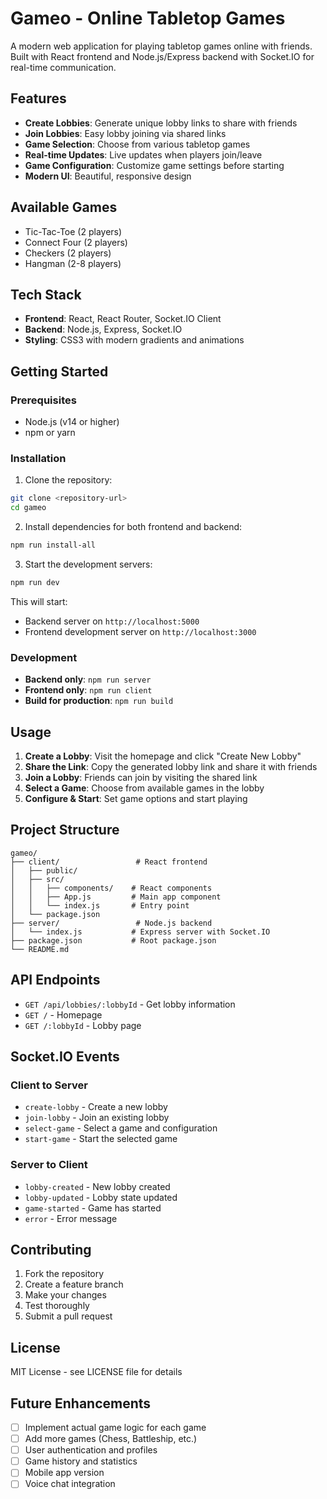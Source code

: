 # Gameo - Online Tabletop Games

A modern web application for playing tabletop games online with friends. Built with React frontend and Node.js/Express backend with Socket.IO for real-time communication.

## Features

- **Create Lobbies**: Generate unique lobby links to share with friends
- **Join Lobbies**: Easy lobby joining via shared links
- **Game Selection**: Choose from various tabletop games
- **Real-time Updates**: Live updates when players join/leave
- **Game Configuration**: Customize game settings before starting
- **Modern UI**: Beautiful, responsive design

## Available Games

- Tic-Tac-Toe (2 players)
- Connect Four (2 players)
- Checkers (2 players)
- Hangman (2-8 players)

## Tech Stack

- **Frontend**: React, React Router, Socket.IO Client
- **Backend**: Node.js, Express, Socket.IO
- **Styling**: CSS3 with modern gradients and animations

## Getting Started

### Prerequisites

- Node.js (v14 or higher)
- npm or yarn

### Installation

1. Clone the repository:
```bash
git clone <repository-url>
cd gameo
```

2. Install dependencies for both frontend and backend:
```bash
npm run install-all
```

3. Start the development servers:
```bash
npm run dev
```

This will start:
- Backend server on `http://localhost:5000`
- Frontend development server on `http://localhost:3000`

### Development

- **Backend only**: `npm run server`
- **Frontend only**: `npm run client`
- **Build for production**: `npm run build`

## Usage

1. **Create a Lobby**: Visit the homepage and click "Create New Lobby"
2. **Share the Link**: Copy the generated lobby link and share it with friends
3. **Join a Lobby**: Friends can join by visiting the shared link
4. **Select a Game**: Choose from available games in the lobby
5. **Configure & Start**: Set game options and start playing

## Project Structure

```
gameo/
├── client/                 # React frontend
│   ├── public/
│   ├── src/
│   │   ├── components/    # React components
│   │   ├── App.js         # Main app component
│   │   └── index.js       # Entry point
│   └── package.json
├── server/                 # Node.js backend
│   └── index.js           # Express server with Socket.IO
├── package.json           # Root package.json
└── README.md
```

## API Endpoints

- `GET /api/lobbies/:lobbyId` - Get lobby information
- `GET /` - Homepage
- `GET /:lobbyId` - Lobby page

## Socket.IO Events

### Client to Server
- `create-lobby` - Create a new lobby
- `join-lobby` - Join an existing lobby
- `select-game` - Select a game and configuration
- `start-game` - Start the selected game

### Server to Client
- `lobby-created` - New lobby created
- `lobby-updated` - Lobby state updated
- `game-started` - Game has started
- `error` - Error message

## Contributing

1. Fork the repository
2. Create a feature branch
3. Make your changes
4. Test thoroughly
5. Submit a pull request

## License

MIT License - see LICENSE file for details

## Future Enhancements

- [ ] Implement actual game logic for each game
- [ ] Add more games (Chess, Battleship, etc.)
- [ ] User authentication and profiles
- [ ] Game history and statistics
- [ ] Mobile app version
- [ ] Voice chat integration
